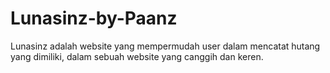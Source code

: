 # Lunasinz-by-Paanz
Lunasinz adalah website yang mempermudah user dalam mencatat hutang yang dimiliki, dalam sebuah website yang canggih dan keren.
